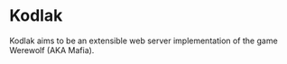 Kodlak
======
Kodlak aims to be an extensible web server implementation of the game Werewolf (AKA Mafia).